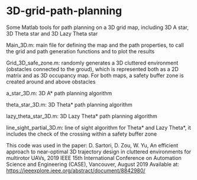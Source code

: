 # 3D-grid-path-planning

Some Matlab tools for path planning on a 3D grid map, including 3D A star, 3D Theta star and 3D Lazy Theta star

Main_3D.m: main file for defining the map and the path properties, to call the grid and path generation functions and to plot the results

Grid_3D_safe_zone.m: randomly generates a 3D cluttered environment (obstacles connected to the groud), which is represented both as a 2D matrix and as 3D occupancy map. For both maps, a safety buffer zone is created around and above obstacles

a_star_3D.m: 3D A* path planning algorithm

theta_star_3D.m: 3D Theta* path planning algorithm

lazy_theta_star_3D.m: 3D Lazy Theta* path planning algorithm

line_sight_partial_3D.m: line of sight algorithm for Theta* and Lazy Theta*, it includes the check of the crossing within a safety buffer zone

This code was used in the paper:
D. Sartori, D. Zou, W. Yu, An efficient approach to near-optimal 3D trajectory design in cluttered environments for multirotor UAVs, 2019 IEEE 15th International Conference on Automation Science and Engineering (CASE), Vancouver, August 2019
Available at:
https://ieeexplore.ieee.org/abstract/document/8842980/
